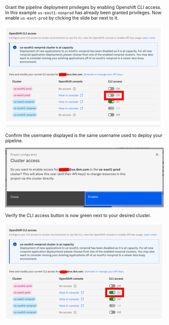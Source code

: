 Grant the pipeline deployment privileges by enabling Openshift CLI access. In this example `us-east1-nonprod` has already been granted privileges. Now enable `us-east-prod` by clicking the slide bar next to it.

![Openshift CLI Access](../images/openshift_cli_access.png)

Confirm the username displayed is the same username used to deploy your pipeline.

![Cluster Access](../images/cluster_access.png)

Verify the CLI access button is now green next to your desired cluster.

![Openshift CLI Access Prod](../images/openshift_cli_access_prod_complete.png)
